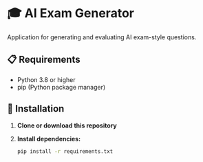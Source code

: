 # 🎓 AI Exam Generator

Application for generating and evaluating AI exam-style questions.

## 📋 Requirements

- Python 3.8 or higher
- pip (Python package manager)

## 🚀 Installation

1. **Clone or download this repository**

2. **Install dependencies:**
   ```bash
   pip install -r requirements.txt
